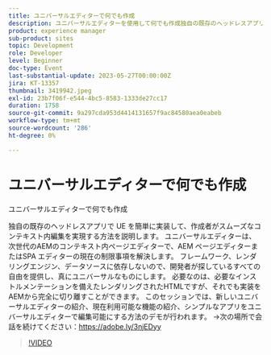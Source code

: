 ```yaml
---
title: ユニバーサルエディターで何でも作成
description: ユニバーサルエディターを使用して何でも作成独自の既存のヘッドレスアプリで UE を簡単に実装して、作成者がスムーズなコンテキスト内編集を実現する方法を説明します。 ユニバーサルエディターは、次世代のAEMのコンテキスト内ページエディターで、AEM ページエディターまたはSPA エディターの現在の制限事項を解決します。 フレームワーク、レンダリングエンジン、データソースに依存しないので、開発者が探しているすべての自由を提供し、真にユニバーサルなものにします。 必要なのは、必要なインストルメンテーションを備えたレンダリングされたHTMLですが、それでも実装をAEMから完全に切り離すことができます。 このセッションでは、新しいユニバーサルエディターの紹介、現在利用可能な機能の紹介、シンプルなアプリをユニバーサルエディターで編集可能にする方法のデモが行われます。
product: experience manager
sub-product: sites
topic: Development
role: Developer
level: Beginner
doc-type: Event
last-substantial-update: 2023-05-27T00:00:00Z
jira: KT-13357
thumbnail: 3419942.jpeg
exl-id: 23b7f06f-e544-4bc5-8583-1333de27cc17
duration: 1758
source-git-commit: 9a297cda953d4414131657f9ac84580aea0eabeb
workflow-type: tm+mt
source-wordcount: '286'
ht-degree: 0%

---
```


# ユニバーサルエディターで何でも作成

ユニバーサルエディターで何でも作成

独自の既存のヘッドレスアプリで UE を簡単に実装して、作成者がスムーズなコンテキスト内編集を実現する方法を説明します。 ユニバーサルエディターは、次世代のAEMのコンテキスト内ページエディターで、AEM ページエディターまたはSPA エディターの現在の制限事項を解決します。 フレームワーク、レンダリングエンジン、データソースに依存しないので、開発者が探しているすべての自由を提供し、真にユニバーサルなものにします。 必要なのは、必要なインストルメンテーションを備えたレンダリングされたHTMLですが、それでも実装をAEMから完全に切り離すことができます。 このセッションでは、新しいユニバーサルエディターの紹介、現在利用可能な機能の紹介、シンプルなアプリをユニバーサルエディターで編集可能にする方法のデモが行われます。 →次の場所で会話を続けてください：https://adobe.ly/3njEDyy

>[!VIDEO](https://video.tv.adobe.com/v/3419942/?learn=on)
